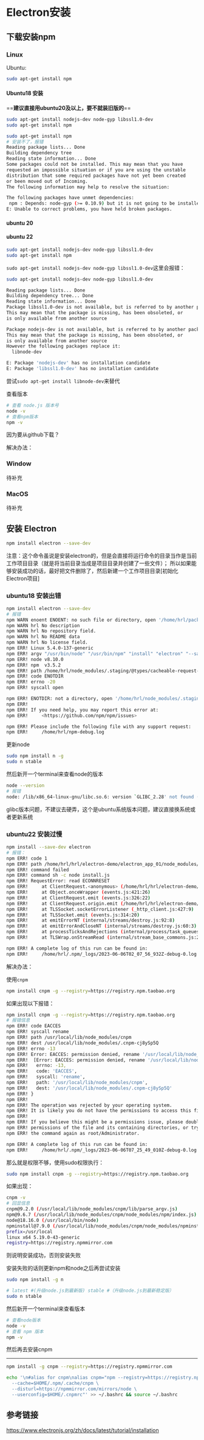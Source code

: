 # Electron安装

## 下载安装npm

### Linux

Ubuntu:
```bash
sudo apt-get install npm
```

#### Ubuntu18 安装

==**建议直接用ubuntu20及以上，要不就装旧版的**==

```bash
sudo apt-get install nodejs-dev node-gyp libssl1.0-dev
sudo apt-get install npm
```


```bash
sudo apt-get install npm
# 安装不了，报错
Reading package lists... Done
Building dependency tree       
Reading state information... Done
Some packages could not be installed. This may mean that you have
requested an impossible situation or if you are using the unstable
distribution that some required packages have not yet been created
or been moved out of Incoming.
The following information may help to resolve the situation:

The following packages have unmet dependencies:
 npm : Depends: node-gyp (>= 0.10.9) but it is not going to be installed
E: Unable to correct problems, you have held broken packages.
```

#### ubuntu 20

#### ubuntu 22


```bash
sudo apt-get install nodejs-dev node-gyp libssl1.0-dev
sudo apt-get install npm
```

`sudo apt-get install nodejs-dev node-gyp libssl1.0-dev`这里会报错：

```bash
sudo apt-get install nodejs-dev node-gyp libssl1.0-dev

Reading package lists... Done
Building dependency tree... Done
Reading state information... Done
Package libssl1.0-dev is not available, but is referred to by another package.
This may mean that the package is missing, has been obsoleted, or
is only available from another source

Package nodejs-dev is not available, but is referred to by another package.
This may mean that the package is missing, has been obsoleted, or
is only available from another source
However the following packages replace it:
  libnode-dev

E: Package 'nodejs-dev' has no installation candidate
E: Package 'libssl1.0-dev' has no installation candidate
```

尝试`sudo apt-get install libnode-dev`来替代

查看版本

```bash
# 查看 node.js 版本号
node -v
# 查看npm版本
npm -v
```


<!-- 然后直接npm安装electron

```bash
mkdir -p $USER/electron_demo
npm install electron --save-dev
```

然后过程有点慢： -->


因为要从github下载？

解决办法：

### Window

待补充

### MacOS

待补充

## 安装 Electron

```bash
npm install electron --save-dev
```

注意：这个命令虽说是安装electron的，但是会直接将运行命令的目录当作是当前工作项目目录（就是将当前目录当成是项目目录并创建了一些文件）；
所以如果能够安装成功的话，最好把文件删除了，然后新建一个工作项目目录[初始化Electron项目]

### ubuntu18 安装出错

```bash
npm install electron --save-dev
# 报错
npm WARN enoent ENOENT: no such file or directory, open '/home/hrl/package.json'
npm WARN hrl No description
npm WARN hrl No repository field.
npm WARN hrl No README data
npm WARN hrl No license field.
npm ERR! Linux 5.4.0-137-generic
npm ERR! argv "/usr/bin/node" "/usr/bin/npm" "install" "electron" "--save-dev"
npm ERR! node v8.10.0
npm ERR! npm  v3.5.2
npm ERR! path /home/hrl/node_modules/.staging/@types/cacheable-request-e8fe65f8/package.json
npm ERR! code ENOTDIR
npm ERR! errno -20
npm ERR! syscall open

npm ERR! ENOTDIR: not a directory, open '/home/hrl/node_modules/.staging/@types/cacheable-request-e8fe65f8/package.json'
npm ERR! 
npm ERR! If you need help, you may report this error at:
npm ERR!     <https://github.com/npm/npm/issues>

npm ERR! Please include the following file with any support request:
npm ERR!     /home/hrl/npm-debug.log
```

更新node

```bash
sudo npm install n -g
sudo n stable
```

然后新开一个terminal来查看node的版本

```bash
node --version
# 报错
node: /lib/x86_64-linux-gnu/libc.so.6: version `GLIBC_2.28' not found (required by node)
```

glibc版本问题，不建议去硬弄，这个是ubuntu系统版本问题，建议直接换系统或者更新系统

### ubuntu22 安装过慢

```bash
npm install --save-dev electron
# 报错：
npm ERR! code 1
npm ERR! path /home/hrl/hrl/electron-demo/electron_app_01/node_modules/electron
npm ERR! command failed
npm ERR! command sh -c node install.js
npm ERR! RequestError: read ECONNRESET
npm ERR!     at ClientRequest.<anonymous> (/home/hrl/hrl/electron-demo/electron_app_01/node_modules/got/dist/source/core/index.js:970:111)
npm ERR!     at Object.onceWrapper (events.js:421:26)
npm ERR!     at ClientRequest.emit (events.js:326:22)
npm ERR!     at ClientRequest.origin.emit (/home/hrl/hrl/electron-demo/electron_app_01/node_modules/@szmarczak/http-timer/dist/source/index.js:43:20)
npm ERR!     at TLSSocket.socketErrorListener (_http_client.js:427:9)
npm ERR!     at TLSSocket.emit (events.js:314:20)
npm ERR!     at emitErrorNT (internal/streams/destroy.js:92:8)
npm ERR!     at emitErrorAndCloseNT (internal/streams/destroy.js:60:3)
npm ERR!     at processTicksAndRejections (internal/process/task_queues.js:84:21)
npm ERR!     at TLSWrap.onStreamRead (internal/stream_base_commons.js:209:20)

npm ERR! A complete log of this run can be found in:
npm ERR!     /home/hrl/.npm/_logs/2023-06-06T02_07_56_932Z-debug-0.log
```

解决办法：

使用`cnpm`

```bash
npm install cnpm -g --registry=https://registry.npm.taobao.org
```

如果出现以下报错：

```bash
npm install cnpm -g --registry=https://registry.npm.taobao.org
# 报错信息
npm ERR! code EACCES
npm ERR! syscall rename
npm ERR! path /usr/local/lib/node_modules/cnpm
npm ERR! dest /usr/local/lib/node_modules/.cnpm-cj8ySp5Q
npm ERR! errno -13
npm ERR! Error: EACCES: permission denied, rename '/usr/local/lib/node_modules/cnpm' -> '/usr/local/lib/node_modules/.cnpm-cj8ySp5Q'
npm ERR!  [Error: EACCES: permission denied, rename '/usr/local/lib/node_modules/cnpm' -> '/usr/local/lib/node_modules/.cnpm-cj8ySp5Q'] {
npm ERR!   errno: -13,
npm ERR!   code: 'EACCES',
npm ERR!   syscall: 'rename',
npm ERR!   path: '/usr/local/lib/node_modules/cnpm',
npm ERR!   dest: '/usr/local/lib/node_modules/.cnpm-cj8ySp5Q'
npm ERR! }
npm ERR! 
npm ERR! The operation was rejected by your operating system.
npm ERR! It is likely you do not have the permissions to access this file as the current user
npm ERR! 
npm ERR! If you believe this might be a permissions issue, please double-check the
npm ERR! permissions of the file and its containing directories, or try running
npm ERR! the command again as root/Administrator.

npm ERR! A complete log of this run can be found in:
npm ERR!     /home/hrl/.npm/_logs/2023-06-06T07_25_49_010Z-debug-0.log
```

那么就是权限不够，使用sudo权限执行：

```bash
sudo npm install cnpm -g --registry=https://registry.npm.taobao.org
```

如果出现：

```bash
cnpm -v
# 回显信息
cnpm@9.2.0 (/usr/local/lib/node_modules/cnpm/lib/parse_argv.js)
npm@9.6.7 (/usr/local/lib/node_modules/cnpm/node_modules/npm/index.js)
node@18.16.0 (/usr/local/bin/node)
npminstall@7.9.0 (/usr/local/lib/node_modules/cnpm/node_modules/npminstall/lib/index.js)
prefix=/usr/local 
linux x64 5.19.0-43-generic 
registry=https://registry.npmmirror.com
```

则说明安装成功，否则安装失败

安装失败的话则更新npm和node之后再尝试安装



```bash
sudo npm install -g n

# latest #(升级node.js到最新版) stable #（升级node.js到最新稳定版）
sudo n stable 
```

然后新开一个terminal来查看版本

```bash
# 查看node版本
node -v
# 查看 npm 版本
npm -v
```

然后再去安装cnpm

----

```bash
npm install -g cnpm --registry=https://registry.npmmirror.com
```

```bash
echo '\n#alias for cnpm\nalias cnpm="npm --registry=https://registry.npmmirror.com \
  --cache=$HOME/.npm/.cache/cnpm \
  --disturl=https://npmmirror.com/mirrors/node \
  --userconfig=$HOME/.cnpmrc"' >> ~/.bashrc && source ~/.bashrc
```

## 参考链接

https://www.electronjs.org/zh/docs/latest/tutorial/installation
